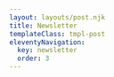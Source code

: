 ```yaml
---
layout: layouts/post.njk
title: Newsletter
templateClass: tmpl-post
eleventyNavigation:
  key: newsletter
  order: 3
---
```

